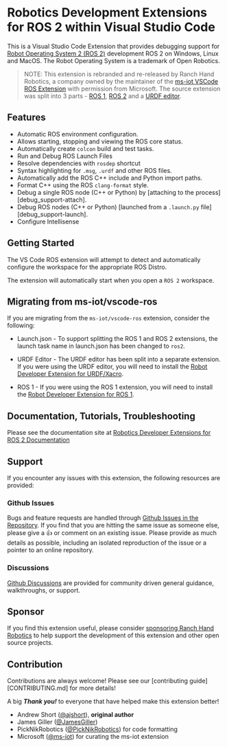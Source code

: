 # Robotics Development Extensions for ROS 2 within Visual Studio Code
This is a Visual Studio Code Extension that  provides debugging support for [Robot Operating System 2 (ROS 2)](http://ros.org) development ROS 2 on Windows, Linux and MacOS. The Robot Operating System is a trademark of Open Robotics.

> NOTE: This extension is rebranded and re-released by Ranch Hand Robotics, a company owned by the maintainer of the [ms-iot VSCode ROS Extension](https://github.com/ms-iot/vscode-ros) with permission from Microsoft. The source extension was split into 3 parts - [ROS 1](https://ranchhandrobotics.github.io/rde-ros-1/), [ROS 2](https://ranchhandrobotics.github.io/rde-ros-2/) and a [URDF editor](https://ranchhandrobotics.github.io/rde-urdf/).

## Features

* Automatic ROS environment configuration.
* Allows starting, stopping and viewing the ROS core status.
* Automatically create `colcon` build and test tasks.
* Run and Debug ROS Launch Files
* Resolve dependencies with `rosdep` shortcut
* Syntax highlighting for `.msg`, `.urdf` and other ROS files.
* Automatically add the ROS C++ include and Python import paths.
* Format C++ using the ROS `clang-format` style.
* Debug a single ROS node (C++ or Python) by [attaching to the process][debug_support-attach].
* Debug ROS nodes (C++ or Python) [launched from a `.launch.py` file][debug_support-launch].
* Configure Intellisense

## Getting Started

The VS Code ROS extension will attempt to detect and automatically configure the workspace for the appropriate ROS Distro.

The extension will automatically start when you open a `ROS 2` workspace.

## Migrating from ms-iot/vscode-ros
If you are migrating from the `ms-iot/vscode-ros` extension, consider the following:

* Launch.json - To support splitting the ROS 1 and ROS 2 extensions, the launch task name in launch.json has been changed to `ros2`.

* URDF Editor - The URDF editor has been split into a separate extension. If you were using the URDF editor, you will need to install the [Robot Developer Extension for URDF/Xacro](https://ranchhandrobotics.com/rde-urdf/).

* ROS 1 - If you were using the ROS 1 extension, you will need to install the [Robot Developer Extension for ROS 1](https://ranchhandrobotics.com/rde-ros-1/).


## Documentation, Tutorials, Troubleshooting

Please see the documentation site at [Robotics Developer Extensions for ROS 2 Documentation](https://ranchhandrobotics.github.io/rde-ros-2/)

## Support
If you encounter any issues with this extension, the following resources are provided:

### Github Issues
Bugs and feature requests are handled through [Github Issues in the Repository](https://github.com/Ranch-Hand-Robotics/rde-ros-2/issues). 
If you find that you are hitting the same issue as someone else, please give a :+1: or comment on an existing issue.
Please provide as much details as possible, including an isolated reproduction of the issue or a pointer to an online repository.

### Discussions
[Github Discussions](https://github.com/orgs/Ranch-Hand-Robotics/discussions) are provided for community driven general guidance, walkthroughs, or support.

## Sponsor
If you find this extension useful, please consider [sponsoring Ranch Hand Robotics](https://github.com/sponsors/Ranch-Hand-Robotics) to help support the development of this extension and other open source projects.

## Contribution
Contributions are always welcome! Please see our [contributing guide][CONTRIBUTING.md] for more details!

A big ***Thank you!*** to everyone that have helped make this extension better!

* Andrew Short ([@ajshort](https://github.com/ajshort)), **original author**
* James Giller ([@JamesGiller](https://github.com/JamesGiller))
* PickNikRobotics ([@PickNikRobotics](https://github.com/PickNikRobotics)) for code formatting
* Microsoft ([@ms-iot](https://microsoft.com)) for curating the ms-iot extension